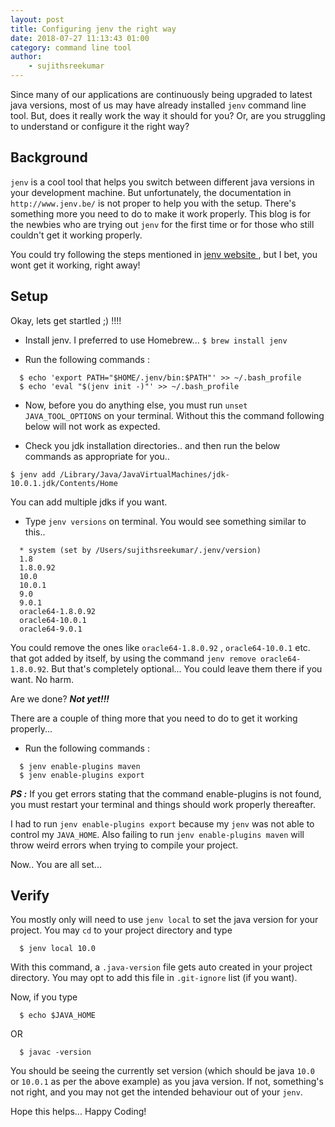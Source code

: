 ```yaml
---
layout: post
title: Configuring jenv the right way
date: 2018-07-27 11:13:43 01:00
category: command line tool
author:
    - sujithsreekumar
---
```


Since many of our applications are continuously being upgraded to latest java versions, most of us may have already installed `jenv` command line tool. But, does it really work the way it should for you? Or, are you struggling to understand or configure it the right way?

Background
---

`jenv` is a cool tool that helps you switch between different java versions in your development machine. But unfortunately, the documentation in `http://www.jenv.be/` is not proper to help you with the setup. There's something more you need to do to make it work properly. This blog is for the newbies who are trying out `jenv` for the first time or for those who still couldn't get it working properly.

You could try following the steps mentioned in [jenv website  ](http://www.jenv.be/) , but I bet, you wont get it working, right away!

Setup
---

Okay, lets get startled ;) !!!!  

* Install jenv. I preferred to use Homebrew...  `$ brew install jenv`

* Run the following commands :
```
  $ echo 'export PATH="$HOME/.jenv/bin:$PATH"' >> ~/.bash_profile
  $ echo 'eval "$(jenv init -)"' >> ~/.bash_profile
```

* Now, before you do anything else, you must run `unset JAVA_TOOL_OPTIONS` on your terminal. Without this the command following below will not work as expected.

* Check you jdk installation directories.. and then run the below commands as appropriate for you..
```
$ jenv add /Library/Java/JavaVirtualMachines/jdk-10.0.1.jdk/Contents/Home
```
   You can add multiple jdks if you want.
  
* Type `jenv versions` on terminal. You would see something similar to this..
```
  * system (set by /Users/sujithsreekumar/.jenv/version)
  1.8
  1.8.0.92
  10.0
  10.0.1
  9.0
  9.0.1
  oracle64-1.8.0.92
  oracle64-10.0.1
  oracle64-9.0.1
```
  You could remove the ones like `oracle64-1.8.0.92` , `oracle64-10.0.1` etc. that got added by itself, by using the command `jenv remove oracle64-1.8.0.92`. But that's completely optional... You could leave them there if you want. No harm.

  Are we done? **_Not yet!!!_**

There are a couple of thing more that you need to do to get it working properly...

* Run the following commands :
```
  $ jenv enable-plugins maven
  $ jenv enable-plugins export
```

_**PS :**_ If you get errors stating that the command enable-plugins is not found, you must restart your terminal and things should work properly thereafter.

I had to run `jenv enable-plugins export` because my `jenv` was not able to control my `JAVA_HOME`. Also failing to run `jenv enable-plugins maven` will throw weird errors when trying to compile your project.


Now.. You are all set...

Verify 
---

You mostly only will need to use `jenv local` to set the java version for your project. You may `cd` to your project directory and type 
```
  $ jenv local 10.0
```

With this command, a `.java-version` file gets auto created in your project directory. You may opt to add this file in `.git-ignore` list (if you want).

Now, if you type 
```
  $ echo $JAVA_HOME
```
OR
```
  $ javac -version
```
You should be seeing the currently set version (which should be java `10.0` or `10.0.1` as per the above example) as you java version. If not, something's not right, and you may not get the intended behaviour out of your `jenv`.


Hope this helps... Happy Coding!
